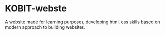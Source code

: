 # KOBIT-webste
A website made for learning purposes, developing html. css skills based on modern approach to building websites.

